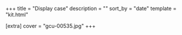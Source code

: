 +++
title = "Display case"
description = ""
sort_by = "date"
template = "kit.html"

[extra]
cover = "gcu-00535.jpg"
+++